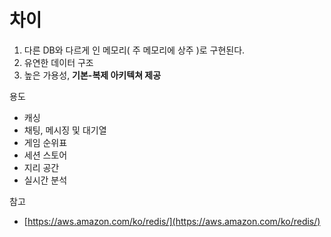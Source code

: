 # 차이



1. 다른 DB와 다르게 인 메모리\( 주 메모리에 상주 \)로 구현된다.
2. 유연한 데이터 구조
3. 높은 가용성, **기본-복제 아키텍쳐 제공**



용도

* 캐싱
* 채팅, 메시징 및 대기열
* 게임 순위표
* 세션 스토어
* 지리 공간
* 실시간 분석



참고

* [https://aws.amazon.com/ko/redis/](https://aws.amazon.com/ko/redis/)

